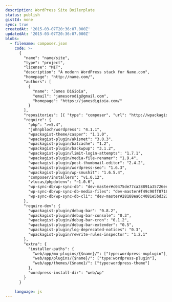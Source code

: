 ```yaml
---
description: WordPress Site Boilerplate
status: publish
gistId: none
sync: true
createdAt: '2015-03-07T20:36:07.000Z'
updatedAt: '2015-03-07T20:36:07.000Z'
blobs:
  - filename: composer.json
    code: >-
      {
        "name": "name/site",
        "type": "project",
        "license": "MIT",
        "description": "A modern WordPress stack for Name.com",
        "homepage": "http://name.com/",
        "authors": [
          {
            "name": "James DiGioia",
            "email": "jamesorodig@gmail.com",
            "homepage": "https://jamesdigioia.com/"
          }
        ],
        "repositories": [{ "type": "composer", "url": "http://wpackagist.org" }],
        "require": {
          "php": ">=5.4",
          "johnpbloch/wordpress": "4.1.1",
          "wpackagist-theme/casper": "1.1.0",
          "wpackagist-plugin/akismet": "3.0.3",
          "wpackagist-plugin/batcache": "1.2",
          "wpackagist-plugin/backwpup": "3.1.2",
          "wpackagist-plugin/limit-login-attempts": "1.7.1",
          "wpackagist-plugin/media-file-renamer": "1.9.4",
          "wpackagist-plugin/post-thumbnail-editor": "2.4.2",
          "wpackagist-plugin/wordpress-seo": "1.6.3",
          "wpackagist-plugin/wp-smushit": "1.6.5.4",
          "composer/installers": "v1.0.12",
          "vlucas/phpdotenv": "~1.0.6",
          "wp-sync-db/wp-sync-db": "dev-master#c0475de77ca28891a35726eee7d30f9c0d804ba0",
          "wp-sync-db/wp-sync-db-media-files": "dev-master#f49c90ff8716b80bfbcc650212fd3f583d06f234",
          "wp-sync-db/wp-sync-db-cli": "dev-master#28188ea6c4081e5bd322e9c14bbfc4946d5dcb73"
        },
        "require-dev": {
          "wpackagist-plugin/debug-bar": "0.8.2",
          "wpackagist-plugin/debug-bar-console": "0.3",
          "wpackagist-plugin/debug-bar-cron": "0.1.2",
          "wpackagist-plugin/debug-bar-extender": "0.5",
          "wpackagist-plugin/log-deprecated-notices": "0.3",
          "wpackagist-plugin/rewrite-rules-inspector": "1.2.1"
        },
        "extra": {
          "installer-paths": {
            "web/app/mu-plugins/{$name}/": ["type:wordpress-muplugin"],
            "web/app/plugins/{$name}/": ["type:wordpress-plugin"],
            "web/app/themes/{$name}/": ["type:wordpress-theme"]
          },
          "wordpress-install-dir": "web/wp"
        }
      }

    language: js
---
```


